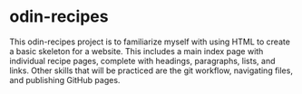 # odin-recipes
<!-- write a brief introduction describing what the current project is and what skills you will have demonstrated once you have completed it. (You can also do this as a self-reflection at the end of the project, which is a good way to review what you have learned.) -->
This odin-recipes project is to familiarize myself with using HTML to create a basic skeleton for a website. This includes a main index page with individual recipe pages, complete with headings, paragraphs, lists, and links. Other skills that will be practiced are the git workflow, navigating files, and publishing GitHub pages.